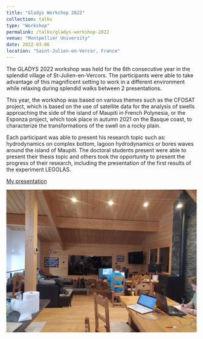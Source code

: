 ```yaml
---
title: "Gladys Workshop 2022"
collection: talks
type: "Workshop"
permalink: /talks/gladys-workshop-2022
venue: "Montpellier University"
date: 2022-03-06
location: "Saint-Julien-en-Vercor, France"
---
```


The GLADYS 2022 workshop was held for the 6th consecutive year in the splendid village of St-Julien-en-Vercors. The participants were able to take advantage of this magnificent setting to work in a different environment while relaxing during splendid walks between 2 presentations.

This year, the workshop was based on various themes such as the CFOSAT project, which is based on the use of satellite data for the analysis of swells approaching the side of the island of Maupiti in French Polynesia, or the Esponza project, which took place in autumn 2021 on the Basque coast, to characterize the transformations of the swell on a rocky plain.

Each participant was able to present his research topic such as: hydrodynamics on complex bottom, lagoon hydrodynamics or bores waves around the island of Maupiti. The doctoral students present were able to present their thesis topic and others took the opportunity to present the progress of their research, including the presentation of the first results of the experiment LEGOLAS.

[My presentation](http://ronan-dupont.github.io/files/presentation/Presentation_Ronan_workshop_Gradys.pdf)

![Editing a markdown file for a talk](/images/gladys-workshop-2022.jpg)
